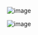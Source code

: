 ![image](https://user-images.githubusercontent.com/60442877/230952846-0ba7fc73-5495-4f1f-baa9-6c34f28073a1.png)

![image](https://user-images.githubusercontent.com/60442877/230952873-19994bcb-fa97-4744-adba-4b7d76378258.png)
